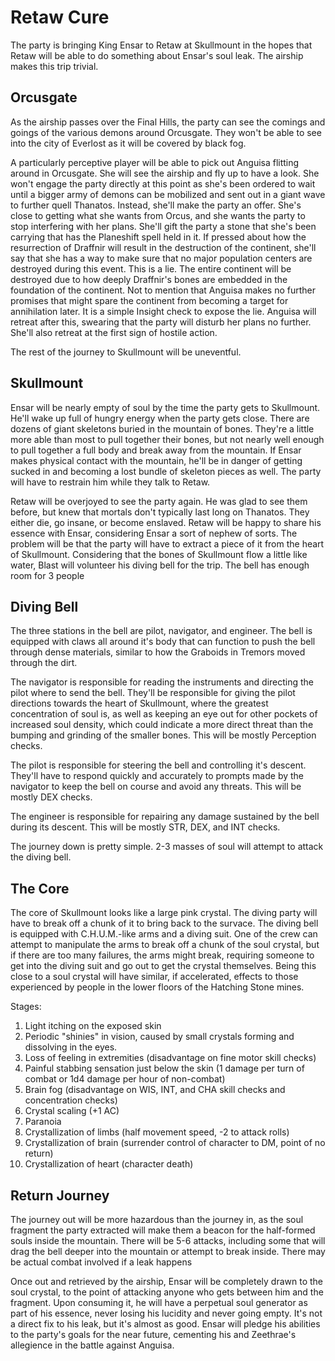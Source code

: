 # Retaw Cure
The party is bringing King Ensar to Retaw at Skullmount in the hopes that Retaw will be able to do something about Ensar's soul leak. The airship makes this trip trivial.

## Orcusgate
As the airship passes over the Final Hills, the party can see the comings and goings of the various demons around Orcusgate. They won't be able to see into the city of Everlost as it will be covered by black fog.

A particularly perceptive player will be able to pick out Anguisa flitting around in Orcusgate. She will see the airship and fly up to have a look. She won't engage the party directly at this point as she's been ordered to wait until a bigger army of demons can be mobilized and sent out in a giant wave to further quell Thanatos. Instead, she'll make the party an offer. She's close to getting what she wants from Orcus, and she wants the party to stop interfering with her plans. She'll gift the party a stone that she's been carrying that has the Planeshift spell held in it. If pressed about how the resurrection of Draffnir will result in the destruction of the continent, she'll say that she has a way to make sure that no major population centers are destroyed during this event. This is a lie. The entire continent will be destroyed due to how deeply Draffnir's bones are embedded in the foundation of the continent. Not to mention that Anguisa makes no further promises that might spare the continent from becoming a target for annihilation later. It is a simple Insight check to expose the lie. Anguisa will retreat after this, swearing that the party will disturb her plans no further. She'll also retreat at the first sign of hostile action.

The rest of the journey to Skullmount will be uneventful.

## Skullmount
Ensar will be nearly empty of soul by the time the party gets to Skullmount. He'll wake up full of hungry energy when the party gets close. There are dozens of giant skeletons buried in the mountain of bones. They're a little more able than most to pull together their bones, but not nearly well enough to pull together a full body and break away from the mountain. If Ensar makes physical contact with the mountain, he'll be in danger of getting sucked in and becoming a lost bundle of skeleton pieces as well. The party will have to restrain him while they talk to Retaw.

Retaw will be overjoyed to see the party again. He was glad to see them before, but knew that mortals don't typically last long on Thanatos. They either die, go insane, or become enslaved. Retaw will be happy to share his essence with Ensar, considering Ensar a sort of nephew of sorts. The problem will be that the party will have to extract a piece of it from the heart of Skullmount. Considering that the bones of Skullmount flow a little like water, Blast will volunteer his diving bell for the trip. The bell has enough room for 3 people

## Diving Bell
The three stations in the bell are pilot, navigator, and engineer. The bell is equipped with claws all around it's body that can function to push the bell through dense materials, similar to how the Graboids in Tremors moved through the dirt.

The navigator is responsible for reading the instruments and directing the pilot where to send the bell. They'll be responsible for giving the pilot directions towards the heart of Skullmount, where the greatest concentration of soul is, as well as keeping an eye out for other pockets of increased soul density, which could indicate a more direct threat than the bumping and grinding of the smaller bones. This will be mostly Perception checks.

The pilot is responsible for steering the bell and controlling it's descent. They'll have to respond quickly and accurately to prompts made by the navigator to keep the bell on course and avoid any threats. This will be mostly DEX checks.

The engineer is responsible for repairing any damage sustained by the bell during its descent. This will be mostly STR, DEX, and INT checks.

The journey down is pretty simple. 2-3 masses of soul will attempt to attack the diving bell.

## The Core
The core of Skullmount looks like a large pink crystal. The diving party will have to break off a chunk of it to bring back to the survace. The diving bell is equipped with C.H.U.M.-like arms and a diving suit. One of the crew can attempt to manipulate the arms to break off a chunk of the soul crystal, but if there are too many failures, the arms might break, requiring someone to get into the diving suit and go out to get the crystal themselves. Being this close to a soul crystal will have similar, if accelerated, effects to those experienced by people in the lower floors of the Hatching Stone mines.

Stages:
1. Light itching on the exposed skin
2. Periodic "shinies" in vision, caused by small crystals forming and dissolving in the eyes.
3. Loss of feeling in extremities (disadvantage on fine motor skill checks)
4. Painful stabbing sensation just below the skin (1 damage per turn of combat or 1d4 damage per hour of non-combat)
5. Brain fog (disadvantage on WIS, INT, and CHA skill checks and concentration checks)
6. Crystal scaling (+1 AC)
7. Paranoia
8. Crystallization of limbs (half movement speed, -2 to attack rolls)
9. Crystallization of brain (surrender control of character to DM, point of no return)
10. Crystallization of heart (character death)

## Return Journey
The journey out will be more hazardous than the journey in, as the soul fragment the party extracted will make them a beacon for the half-formed souls inside the mountain. There will be 5-6 attacks, including some that will drag the bell deeper into the mountain or attempt to break inside. There may be actual combat involved if a leak happens

Once out and retrieved by the airship, Ensar will be completely drawn to the soul crystal, to the point of attacking anyone who gets between him and the fragment. Upon consuming it, he will have a perpetual soul generator as part of his essence, never losing his lucidity and never going empty. It's not a direct fix to his leak, but it's almost as good. Ensar will pledge his abilities to the party's goals for the near future, cementing his and Zeethrae's allegience in the battle against Anguisa.

